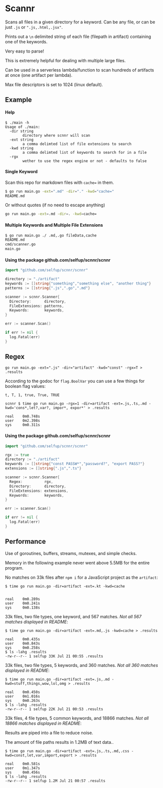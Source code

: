 # Scannr

Scans all files in a given directory for a keyword. Can be any file, or can be just `.js` or `".js,.html,.jsx"`.

Prints out a `\n` delimited string of each file (filepath in artifact) containing one of the keywords.

Very easy to parse!

This is extremely helpful for dealing with multiple large files.

Can be used in a serverless lambda/function to scan hundreds of artifacts at once (one artifact per lambda).

Max file descriptors is set to 1024 (linux default).

## Example

#### Help

```
$ ./main -h
Usage of ./main:
  -dir string
        directory where scnnr will scan
  -ext string
        a comma delimted list of file extensions to search
  -kwd string
        a comma delimted list of keywords to search for in a file
  -rgx
        wether to use the regex engine or not - defaults to false
```

#### Single Keyword

Scan this repo for markdown files with `cache=` in them.

```bash
$ go run main.go -ext=".md" -dir="." -kwd="cache="
README.md
```

Or without quotes (if no need to escape anything)

```bash
go run main.go -ext=.md -dir=. -kwd=cache=
```

#### Multiple Keywords and Multiple File Extensions

```bash
$ go run main.go ./ .md,.go fileData,cache
README.md
cmd/scanner.go
main.go
```

#### Using the package github.com/selfup/scnnr/scnnr

```go
import "github.com/selfup/scnnr/scnnr"

directory := "./artifact"
keywords := []string{"something","something else", "another thing"}
patterns := []string{".js",".go",".md"}

scanner := scnnr.Scanner{
  Directory:      directory,
  FileExtensions: patterns,
  Keywords:       keywords,
}

err := scanner.Scan()

if err != nil {
  log.Fatal(err)
}
```

## Regex

`go run main.go -ext=".js" -dir="artifact" -kwd="const" -rgx=T > .results`

According to the godoc for `flag.BoolVar` you can use a few things for boolean flag values:

`t, T, 1, true, True, TRUE`

```
scnnr $ time go run main.go -rgx=1 -dir=artifact -ext=.js,.ts,.md -kwd='cons*,let?,var?, impor*, expor*' > .results

real    0m0.748s
user    0m2.398s
sys     0m0.311s
```

#### Using the package github.com/selfup/scnnr/scnnr

```go
import "github.com/selfup/scnnr/scnnr"

rgx := true
directory := "./artifact"
keywords := []string{"const PASSW*","password?", "export PASS?"}
extensions := []string{".js",".ts"}

scanner := scnnr.Scanner{
  Regex:          rgx,
  Directory:      directory,
  FileExtensions: extensions,
  Keywords:       keywords,
}

err := scanner.Scan()

if err != nil {
  log.Fatal(err)
}
```

## Performance

Use of goroutines, buffers, streams, mutexes, and simple checks.

Memory in the following example never went above 5.5MB for the entire program.

No matches on 33k files after `npm i` for a JavaScript project as the `artifact`:

```
$ time go run main.go -dir=artifact -ext=.kt -kwd=cache


real    0m0.289s
user    0m0.241s
sys     0m0.138s
```

33k files, two file types, one keyword, and 567 matches. _Not all 567 matches displayed in README_:

```
$ time go run main.go -dir=artifact -ext=.md,.js -kwd=cache > .results

real    0m0.435s
user    0m0.843s
sys     0m0.258s
$ ls -lahg .results
-rw-r--r-- 1 selfup 33K Jul 21 00:55 .results
```

33k files, two file types, 5 keywords, and 360 matches. _Not all 360 matches displayed in README_:

```
$ time go run main.go -dir=artifact -ext=.js,.md -kwd=stuff,things,wow,lol,omg > .results

real    0m0.450s
user    0m1.016s
sys     0m0.263s
$ ls -lahg .results
-rw-r--r-- 1 selfup 22K Jul 21 00:53 .results
```

33k files, 4 file types, 5 common keywords, and 18866 matches. _Not all 18866 matches displayed in README_:

Results are piped into a file to reduce noise.

The amount of file paths results in 1.2MB of text data..

```
$ time go run main.go -dir=artifact -ext=.js,.ts,.md,.css -kwd=const,let,var,import,export > .results

real    0m0.581s
user    0m1.347s
sys     0m0.456s
$ ls -lahg .results
-rw-r--r-- 1 selfup 1.2M Jul 21 00:57 .results
```
